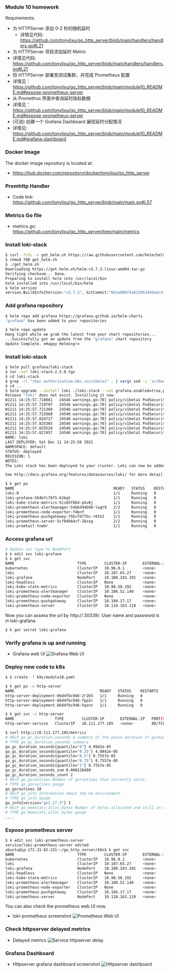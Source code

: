 ### Module 10 homework
Requirements:
* 为 HTTPServer 添加 0-2 秒的随机延时
  * 详情见代码: https://github.com/tonylixu/go_http_server/blob/main/handlers/handlers.go#L21
* 为 HTTPServer 项目添加延时 Metric
 * 详情见代码: https://github.com/tonylixu/go_http_server/blob/main/handlers/handlers.go#L21
* 将 HTTPServer 部署至测试集群，并完成 Prometheus 配置
 * 详情见： https://github.com/tonylixu/go_http_server/blob/main/module10_README.md#expose-prometheus-server
* 从 Promethus 界面中查询延时指标数据
 * 详情见： https://github.com/tonylixu/go_http_server/blob/main/module10_README.md#expose-prometheus-server
* (可选) 创建一个 Grafana Dashboard 展现延时分配情况
 * 详情见: https://github.com/tonylixu/go_http_server/blob/main/module10_README.md#grafana-dashboard

### Docker Image
The docker image repository is located at:
* https://hub.docker.com/repository/docker/tonylixu/go_http_server

### Promhttp Handler
* Code link: https://github.com/tonylixu/go_http_server/blob/main/main.go#L57

### Metrics Go file
* metrics.go: https://github.com/tonylixu/go_http_server/tree/main/metrics

### Install loki-stack
```bash
$ curl -fsSL -o get_helm.sh https://raw.githubusercontent.com/helm/helm/main/scripts/get-helm-3
$ chmod 700 get_helm.sh
$ ./get_helm.sh
Downloading https://get.helm.sh/helm-v3.7.2-linux-amd64.tar.gz
Verifying checksum... Done.
Preparing to install helm into /usr/local/bin
helm installed into /usr/local/bin/helm
$ helm version
version.BuildInfo{Version:"v3.7.2", GitCommit:"663a896f4a815053445eec4153677ddc24a0a361", GitTreeState:"clean", GoVersion:"go1.16.10"}
```

### Add grafana repository
```bash
$ helm repo add grafana https://grafana.github.io/helm-charts
"grafana" has been added to your repositories

$ helm repo update
Hang tight while we grab the latest from your chart repositories...
...Successfully got an update from the "grafana" chart repository
Update Complete. ⎈Happy Helming!⎈
```

### Install loki-stack
```bash
$ helm pull grafana/loki-stack
$ tar -xvf loki-stack-2.5.0.tgz
$ cd loki-stack
$ grep -rl "rbac.authorization.k8s.io/v1beta1" . | xargs sed -i 's/rbac.authorization.k8s.io\/v1beta1/rbac.authorization.k8s.io\/v1/g'
$ cd ..
$ helm upgrade --install loki ./loki-stack --set grafana.enabled=true,prometheus.enabled=true,prometheus.alertmanager.persistentVolume.enabled=false,prometheus.server.persistentVolume.enabled=false
Release "loki" does not exist. Installing it now.
W1211 14:25:57.718061   24546 warnings.go:70] policy/v1beta1 PodSecurityPolicy is deprecated in v1.21+, unavailable in v1.25+
W1211 14:25:57.719797   24546 warnings.go:70] policy/v1beta1 PodSecurityPolicy is deprecated in v1.21+, unavailable in v1.25+
W1211 14:25:57.721368   24546 warnings.go:70] policy/v1beta1 PodSecurityPolicy is deprecated in v1.21+, unavailable in v1.25+
W1211 14:25:57.722860   24546 warnings.go:70] policy/v1beta1 PodSecurityPolicy is deprecated in v1.21+, unavailable in v1.25+
W1211 14:25:57.824717   24546 warnings.go:70] policy/v1beta1 PodSecurityPolicy is deprecated in v1.21+, unavailable in v1.25+
W1211 14:25:57.825365   24546 warnings.go:70] policy/v1beta1 PodSecurityPolicy is deprecated in v1.21+, unavailable in v1.25+
W1211 14:25:57.825524   24546 warnings.go:70] policy/v1beta1 PodSecurityPolicy is deprecated in v1.21+, unavailable in v1.25+
W1211 14:25:57.827457   24546 warnings.go:70] policy/v1beta1 PodSecurityPolicy is deprecated in v1.21+, unavailable in v1.25+
NAME: loki
LAST DEPLOYED: Sat Dec 11 14:25:56 2021
NAMESPACE: default
STATUS: deployed
REVISION: 1
NOTES:
The Loki stack has been deployed to your cluster. Loki can now be added as a datasource in Grafana.

See http://docs.grafana.org/features/datasources/loki/ for more detail.

$ k get po
NAME                                            READY   STATUS    RESTARTS   AGE
loki-0                                          1/1     Running   0          98s
loki-grafana-564bfc78f5-k2bqt                   1/1     Running   0          98s
loki-kube-state-metrics-5cc65f8b4-pkv6j         1/1     Running   0          98s
loki-prometheus-alertmanager-54bbd44b98-lwgt9   2/2     Running   0          98s
loki-prometheus-node-exporter-f4bnf             1/1     Running   0          98s
loki-prometheus-pushgateway-75bcfd77bc-r6tk2    1/1     Running   0          98s
loki-prometheus-server-5cf84b64cf-26xxg         2/2     Running   0          98s
loki-promtail-tnwbr                             1/1     Running   0          98s
```

### Access grafana url
```bash
# Update svc type to NodePort
$ k edit svc loki-grafana
$ k get svc
NAME                            TYPE        CLUSTER-IP       EXTERNAL-IP   PORT(S)        AGE
kubernetes                      ClusterIP   10.96.0.1        <none>        443/TCP        11m
loki                            ClusterIP   10.107.65.27     <none>        3100/TCP       5m36s
loki-grafana                    NodePort    10.108.243.191   <none>        80:30339/TCP   5m36s
loki-headless                   ClusterIP   None             <none>        3100/TCP       5m36s
loki-kube-state-metrics         ClusterIP   10.98.58.192     <none>        8080/TCP       5m36s
loki-prometheus-alertmanager    ClusterIP   10.108.52.140    <none>        80/TCP         5m36s
loki-prometheus-node-exporter   ClusterIP   None             <none>        9100/TCP       5m36s
loki-prometheus-pushgateway     ClusterIP   10.104.17.17     <none>        9091/TCP       5m36s
loki-prometheus-server          ClusterIP   10.110.163.119   <none>        80/TCP         5m36s
```
Now you can assess the url by http://<IP>:30339/. User name and password is in loki-grafana
```bash
$ k get secret loki-grafana
```

### Verify grafana is up and running
* Grafana web UI
![Grafana Web UI](./images/loki-http-server-logs.png)

### Deploy new code to k8s
```bash
$ k create -f k8s/module10.yaml

$ k get po -n http-server
NAME                                      READY   STATUS    RESTARTS   AGE
http-server-deployment-66d4fbc946-2r2b5   1/1     Running   0          7m32s
http-server-deployment-66d4fbc946-fpp2c   1/1     Running   0          7m32s
http-server-deployment-66d4fbc946-hqznz   1/1     Running   0          7m32s

$ k get svc -n http-server
NAME                  TYPE        CLUSTER-IP       EXTERNAL-IP   PORT(S)   AGE
http-server-service   ClusterIP   10.111.177.185   <none>        80/TCP    7m56s

$ curl http://10.111.177.185/metrics
# HELP go_gc_duration_seconds A summary of the pause duration of garbage collection cycles.
# TYPE go_gc_duration_seconds summary
go_gc_duration_seconds{quantile="0"} 4.0942e-05
go_gc_duration_seconds{quantile="0.25"} 4.0942e-05
go_gc_duration_seconds{quantile="0.5"} 8.7557e-05
go_gc_duration_seconds{quantile="0.75"} 8.7557e-05
go_gc_duration_seconds{quantile="1"} 8.7557e-05
go_gc_duration_seconds_sum 0.000128499
go_gc_duration_seconds_count 2
# HELP go_goroutines Number of goroutines that currently exist.
# TYPE go_goroutines gauge
go_goroutines 10
# HELP go_info Information about the Go environment.
# TYPE go_info gauge
go_info{version="go1.17.3"} 1
# HELP go_memstats_alloc_bytes Number of bytes allocated and still in use.
# TYPE go_memstats_alloc_bytes gauge
....
```

### Expose prometheus server
```bash
$ k edit svc loki-prometheus-server
service/loki-prometheus-server edited
ubuntu@ip-172-31-82-231:~/go_http_server/k8s$ k get svc
NAME                            TYPE        CLUSTER-IP       EXTERNAL-IP   PORT(S)        AGE
kubernetes                      ClusterIP   10.96.0.1        <none>        443/TCP        50m
loki                            ClusterIP   10.107.65.27     <none>        3100/TCP       45m
loki-grafana                    NodePort    10.108.243.191   <none>        80:30339/TCP   45m
loki-headless                   ClusterIP   None             <none>        3100/TCP       45m
loki-kube-state-metrics         ClusterIP   10.98.58.192     <none>        8080/TCP       45m
loki-prometheus-alertmanager    ClusterIP   10.108.52.140    <none>        80/TCP         45m
loki-prometheus-node-exporter   ClusterIP   None             <none>        9100/TCP       45m
loki-prometheus-pushgateway     ClusterIP   10.104.17.17     <none>        9091/TCP       45m
loki-prometheus-server          NodePort    10.110.163.119   <none>        80:32044/TCP   45m
```
You can also check the prometheus web UI now.
* loki-prometheus screenshot
![Prometheus Web UI](./images/loki-prometheus.png)

### Check httpserver delayed metrics
* Delayed metrics
![Service httpserver delay](./images/loki-prometheus-httpserver.png)


### Grafana Dashboard
* Httpserver grafana dashboard screenshot
![Httpserver dashboard](./images/grafana-dashboard.png)
